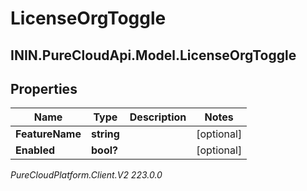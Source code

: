 # LicenseOrgToggle

## ININ.PureCloudApi.Model.LicenseOrgToggle

## Properties

|Name | Type | Description | Notes|
|------------ | ------------- | ------------- | -------------|
| **FeatureName** | **string** |  | [optional] |
| **Enabled** | **bool?** |  | [optional] |



_PureCloudPlatform.Client.V2 223.0.0_
